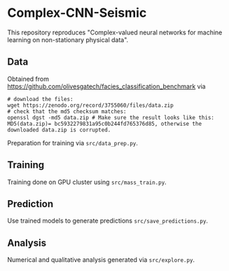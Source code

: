 # Complex-CNN-Seismic
This repository reproduces "Complex-valued neural networks for machine learning on non-stationary physical data".

## Data
Obtained from https://github.com/olivesgatech/facies_classification_benchmark via
```
# download the files: 
wget https://zenodo.org/record/3755060/files/data.zip
# check that the md5 checksum matches: 
openssl dgst -md5 data.zip # Make sure the result looks like this: MD5(data.zip)= bc5932279831a95c0b244fd765376d85, otherwise the downloaded data.zip is corrupted. 
```

Preparation for training via `src/data_prep.py`.

## Training
Training done on GPU cluster using `src/mass_train.py`.

## Prediction
Use trained models to generate predictions `src/save_predictions.py`.

## Analysis
Numerical and qualitative analysis generated via `src/explore.py`.

